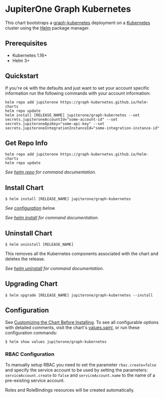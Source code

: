 # JupiterOne Graph Kubernetes

This chart bootstraps a
[graph-kubernetes](https://github.com/JupiterOne/graph-kubernetes) deployment on
a [Kubernetes](http://kubernetes.io) cluster using the [Helm](https://helm.sh)
package manager.

## Prerequisites

- Kubernetes 1.16+
- Helm 3+

## Quickstart

If you're ok with the defaults and just want to set your account specific
information run the following commands with your account information:

```console
helm repo add jupiterone https://graph-kubernetes.github.io/helm-charts
helm repo update
helm install [RELEASE_NAME] jupiterone/graph-kubernetes --set secrets.jupiteroneAccountId="some-account-id" --set secrets.jupiteroneApiKey="some-api-key" --set secrets.jupiteroneIntegrationInstanceId="some-integration-instance-id"
```

## Get Repo Info

```console
helm repo add jupiterone https://graph-kubernetes.github.io/helm-charts
helm repo update
```

_See [helm repo](https://helm.sh/docs/helm/helm_repo/) for command
documentation._

## Install Chart

```console
$ helm install [RELEASE_NAME] jupiterone/graph-kubernetes
```

_See [configuration](#configuration) below._

_See [helm install](https://helm.sh/docs/helm/helm_install/) for command
documentation._

## Uninstall Chart

```console
$ helm uninstall [RELEASE_NAME]
```

This removes all the Kubernetes components associated with the chart and deletes
the release.

_See [helm uninstall](https://helm.sh/docs/helm/helm_uninstall/) for command
documentation._

## Upgrading Chart

```console
$ helm upgrade [RELEASE_NAME] jupiterone/graph-kubernetes --install
```

## Configuration

See
[Customizing the Chart Before Installing](https://helm.sh/docs/intro/using_helm/#customizing-the-chart-before-installing).
To see all configurable options with detailed comments, visit the chart's
[values.yaml](./values.yaml), or run these configuration commands:

```console
$ helm show values jupiterone/graph-kubernetes
```

### RBAC Configuration

To manually setup RBAC you need to set the parameter `rbac.create=false` and
specify the service account to be used by setting the parameters:
`serviceAccount.create` to `false` and `serviceAccount.name` to the name of a
pre-existing service account.

Roles and RoleBindings resources will be created automatically.
